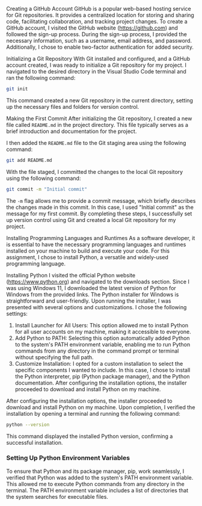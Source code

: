 
Creating a GitHub Account
GitHub is a popular web-based hosting service for Git repositories. It provides a centralized location for storing and sharing code, facilitating collaboration, and tracking project changes. To create a GitHub account, I visited the GitHub website (https://github.com) and followed the sign-up process.
During the sign-up process, I provided the necessary information, such as a username, email address, and password. Additionally, I chose to enable two-factor authentication for added security.

Initializing a Git Repository
With Git installed and configured, and a GitHub account created, I was ready to initialize a Git repository for my project. I navigated to the desired directory in the Visual Studio Code terminal and ran the following command:
```sh
git init
```
This command created a new Git repository in the current directory, setting up the necessary files and folders for version control.

Making the First Commit
After initializing the Git repository, I created a new file called `README.md` in the project directory. This file typically serves as a brief introduction and documentation for the project.

I then added the `README.md` file to the Git staging area using the following command:
```sh
git add README.md
```
With the file staged, I committed the changes to the local Git repository using the following command:
```sh
git commit -m "Initial commit"
```
The `-m` flag allows me to provide a commit message, which briefly describes the changes made in this commit. In this case, I used "Initial commit" as the message for my first commit.
By completing these steps, I successfully set up version control using Git and created a local Git repository for my project.

Installing Programming Languages and Runtimes
As a software developer, it is essential to have the necessary programming languages and runtimes installed on your machine to build and execute your code. For this assignment, I chose to install Python, a versatile and widely-used programming language.

Installing Python
I visited the official Python website (https://www.python.org) and navigated to the downloads section. Since I was using Windows 11, I downloaded the latest version of Python for Windows from the provided links.
The Python installer for Windows is straightforward and user-friendly. Upon running the installer, I was presented with several options and customizations. I chose the following settings:
1. Install Launcher for All Users: This option allowed me to install Python for all user accounts on my machine, making it accessible to everyone.
2. Add Python to PATH: Selecting this option automatically added Python to the system's PATH environment variable, enabling me to run Python commands from any directory in the command prompt or terminal without specifying the full path.
3. Customize Installation: I opted for a custom installation to select the specific components I wanted to include. In this case, I chose to install the Python interpreter, pip (Python package manager), and the Python documentation.
After configuring the installation options, the installer proceeded to download and install Python on my machine.

After configuring the installation options, the installer proceeded to download and install Python on my machine. Upon completion, I verified the installation by opening a terminal and running the following command:
```sh
python --version
```
This command displayed the installed Python version, confirming a successful installation.

### Setting Up Python Environment Variables
To ensure that Python and its package manager, pip, work seamlessly, I verified that Python was added to the system's PATH environment variable. This allowed me to execute Python commands from any directory in the terminal. The PATH environment variable includes a list of directories that the system searches for executable files.

